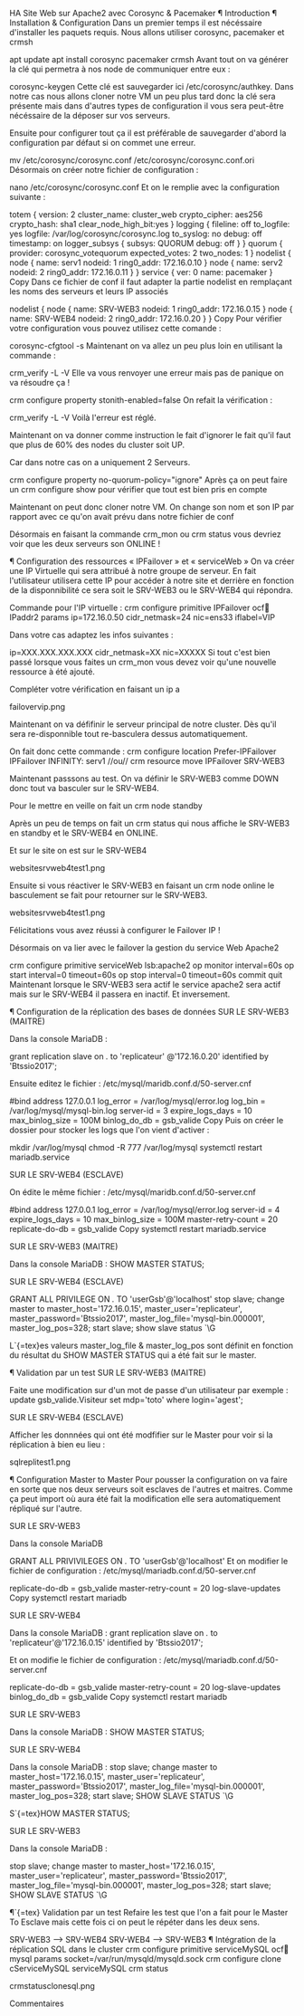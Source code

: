 HA Site Web sur Apache2 avec Corosync & Pacemaker ¶ Introduction ¶
Installation & Configuration Dans un premier temps il est nécéssaire
d'installer les paquets requis. Nous allons utiliser corosync, pacemaker
et crmsh

apt update apt install corosync pacemaker crmsh Avant tout on va générer
la clé qui permetra à nos node de communiquer entre eux :

corosync-keygen Cette clé est sauvegarder ici /etc/corosync/authkey.
Dans notre cas nous allons cloner notre VM un peu plus tard donc la clé
sera présente mais dans d'autres types de configuration il vous sera
peut-être nécéssaire de la déposer sur vos serveurs.

Ensuite pour configurer tout ça il est préférable de sauvegarder d'abord
la configuration par défaut si on commet une erreur.

mv /etc/corosync/corosync.conf /etc/corosync/corosync.conf.ori Désormais
on créer notre fichier de configuration :

nano /etc/corosync/corosync.conf Et on le remplie avec la configuration
suivante :

totem { version: 2 cluster_name: cluster_web crypto_cipher: aes256
crypto_hash: sha1 clear_node_high_bit:yes } logging { fileline: off
to_logfile: yes logfile: /var/log/corosync/corosync.log to_syslog: no
debug: off timestamp: on logger_subsys { subsys: QUORUM debug: off } }
quorum { provider: corosync_votequorum expected_votes: 2 two_nodes: 1 }
nodelist { node { name: serv1 nodeid: 1 ring0_addr: 172.16.0.10 } node {
name: serv2 nodeid: 2 ring0_addr: 172.16.0.11 } } service { ver: 0 name:
pacemaker } Copy Dans ce fichier de conf il faut adapter la partie
nodelist en remplaçant les noms des serveurs et leurs IP associés

nodelist { node { name: SRV-WEB3 nodeid: 1 ring0_addr: 172.16.0.15 }
node { name: SRV-WEB4 nodeid: 2 ring0_addr: 172.16.0.20 } } Copy Pour
vérifier votre configuration vous pouvez utilisez cette comande :

corosync-cfgtool -s Maintenant on va allez un peu plus loin en utilisant
la commande :

crm_verify -L -V Elle va vous renvoyer une erreur mais pas de panique on
va résoudre ça !

crm configure property stonith-enabled=false On refait la vérification :

crm_verify -L -V Voilà l'erreur est réglé.

Maintenant on va donner comme instruction le fait d'ignorer le fait
qu'il faut que plus de 60% des nodes du cluster soit UP.

Car dans notre cas on a uniquement 2 Serveurs.

crm configure property no-quorum-policy="ignore" Après ça on peut faire
un crm configure show pour vérifier que tout est bien pris en compte

Maintenant on peut donc cloner notre VM. On change son nom et son IP par
rapport avec ce qu'on avait prévu dans notre fichier de conf

Désormais en faisant la commande crm_mon ou crm status vous devriez voir
que les deux serveurs son ONLINE !

¶ Configuration des ressources « IPFailover » et « serviceWeb » On va
créer une IP Virtuelle qui sera attribué à notre groupe de serveur. En
fait l'utilisateur utilisera cette IP pour accéder à notre site et
derrière en fonction de la disponnibilité ce sera soit le SRV-WEB3 ou le
SRV-WEB4 qui répondra.

Commande pour l'IP virtuelle : crm configure primitive IPFailover
ocf:heartbeat:IPaddr2 params ip=172.16.0.50 cidr_netmask=24 nic=ens33
iflabel=VIP

Dans votre cas adaptez les infos suivantes :

ip=XXX.XXX.XXX.XXX cidr_netmask=XX nic=XXXXX Si tout c'est bien passé
lorsque vous faites un crm_mon vous devez voir qu'une nouvelle ressource
à été ajouté.

Compléter votre vérification en faisant un ip a

failovervip.png

Maintenant on va défifinir le serveur principal de notre cluster. Dès
qu'il sera re-disponnible tout re-basculera dessus automatiquement.

On fait donc cette commande : crm configure location Prefer-IPFailover
IPFailover INFINITY: serv1 //ou// crm resource move IPFailover SRV-WEB3

Maintenant passsons au test. On va définir le SRV-WEB3 comme DOWN donc
tout va basculer sur le SRV-WEB4.

Pour le mettre en veille on fait un crm node standby

Après un peu de temps on fait un crm status qui nous affiche le SRV-WEB3
en standby et le SRV-WEB4 en ONLINE.

Et sur le site on est sur le SRV-WEB4

websitesrvweb4test1.png

Ensuite si vous réactiver le SRV-WEB3 en faisant un crm node online le
basculement se fait pour retourner sur le SRV-WEB3.

websitesrvweb4test1.png

Félicitations vous avez réussi à configurer le Failover IP !

Désormais on va lier avec le failover la gestion du service Web Apache2

crm configure primitive serviceWeb lsb:apache2 op monitor interval=60s
op start interval=0 timeout=60s op stop interval=0 timeout=60s commit
quit Maintenant lorsque le SRV-WEB3 sera actif le service apache2 sera
actif mais sur le SRV-WEB4 il passera en inactif. Et inversement.

¶ Configuration de la réplication des bases de données SUR LE SRV-WEB3
(MAITRE)

Dans la console MariaDB :

grant replication slave on *.* to 'replicateur' @'172.16.0.20'
identified by 'Btssio2017';

Ensuite editez le fichier : /etc/mysql/maridb.conf.d/50-server.cnf

#bind address 127.0.0.1 log_error = /var/log/mysql/error.log log_bin =
/var/log/mysql/mysql-bin.log server-id = 3 expire_logs_days = 10
max_binlog_size = 100M binlog_do_db = gsb_valide Copy Puis on créer le
dossier pour stocker les logs que l'on vient d'activer :

mkdir /var/log/mysql chmod -R 777 /var/log/mysql systemctl restart
mariadb.service

SUR LE SRV-WEB4 (ESCLAVE)

On édite le même fichier : /etc/mysql/maridb.conf.d/50-server.cnf

#bind address 127.0.0.1 log_error = /var/log/mysql/error.log server-id =
4 expire_logs_days = 10 max_binlog_size = 100M master-retry-count = 20
replicate-do-db = gsb_valide Copy systemctl restart mariadb.service

SUR LE SRV-WEB3 (MAITRE)

Dans la console MariaDB : SHOW MASTER STATUS;

SUR LE SRV-WEB4 (ESCLAVE)

GRANT ALL PRIVILEGE ON *.* TO 'userGsb'@'localhost' stop slave; change
master to master_host='172.16.0.15', master_user='replicateur',
master_password='Btssio2017', master_log_file='mysql-bin.000001',
master_log_pos=328; start slave; show slave status `\G

L`{=tex}es valeurs master_log_file & master_log_pos sont définit en
fonction du résultat du SHOW MASTER STATUS qui a été fait sur le master.

¶ Validation par un test SUR LE SRV-WEB3 (MAITRE)

Faite une modification sur d'un mot de passe d'un utilisateur par
exemple : update gsb_valide.Visiteur set mdp='toto' where login='agest';

SUR LE SRV-WEB4 (ESCLAVE)

Afficher les donnnées qui ont été modfifier sur le Master pour voir si
la réplication à bien eu lieu :

sqlreplitest1.png

¶ Configuration Master to Master Pour pousser la configuration on va
faire en sorte que nos deux serveurs soit esclaves de l'autres et
maitres. Comme ça peut import où aura été fait la modification elle sera
automatiquement répliqué sur l'autre.

SUR LE SRV-WEB3

Dans la console MariaDB

GRANT ALL PRIVIVILEGES ON *.* TO 'userGsb'@'localhost' Et on modifier le
fichier de configuration : /etc/mysql/mariadb.conf.d/50-server.cnf

replicate-do-db = gsb_valide master-retry-count = 20 log-slave-updates
Copy systemctl restart mariadb

SUR LE SRV-WEB4

Dans la console MariaDB : grant replication slave on *.* to
'replicateur'@'172.16.0.15' identified by 'Btssio2017';

Et on modifie le fichier de configuration :
/etc/mysql/mariadb.conf.d/50-server.cnf

replicate-do-db = gsb_valide master-retry-count = 20 log-slave-updates
binlog_do_db = gsb_valide Copy systemctl restart mariadb

SUR LE SRV-WEB3

Dans la console MariaDB : SHOW MASTER STATUS;

SUR LE SRV-WEB4

Dans la console MariaDB : stop slave; change master to
master_host='172.16.0.15', master_user='replicateur',
master_password='Btssio2017', master_log_file='mysql-bin.000001',
master_log_pos=328; start slave; SHOW SLAVE STATUS `\G

S`{=tex}HOW MASTER STATUS;

SUR LE SRV-WEB3

Dans la console MariaDB :

stop slave; change master to master_host='172.16.0.15',
master_user='replicateur', master_password='Btssio2017',
master_log_file='mysql-bin.000001', master_log_pos=328; start slave;
SHOW SLAVE STATUS `\G

¶`{=tex} Validation par un test Refaire les test que l'on a fait pour le
Master To Esclave mais cette fois ci on peut le répéter dans les deux
sens.

SRV-WEB3 --\> SRV-WEB4 SRV-WEB4 --\> SRV-WEB3 ¶ Intégration de la
réplication SQL dans le cluster crm configure primitive serviceMySQL
ocf:heartbeat:mysql params socket=/var/run/mysqld/mysqld.sock crm
configure clone cServiceMySQL serviceMySQL crm status

crmstatusclonesql.png

Commentaires
